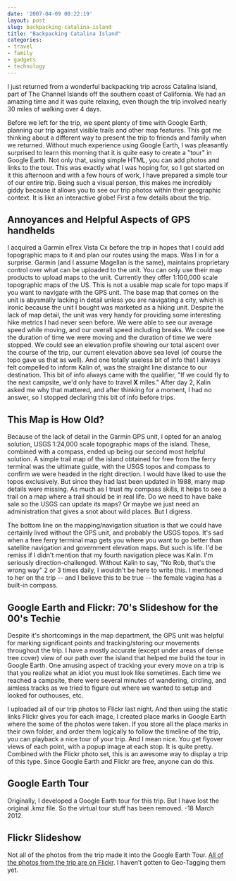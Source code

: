 ```yaml
---
date: '2007-04-09 00:22:19'
layout: post
slug: backpacking-catalina-island
title: "Backpacking Catalina Island"
categories:
- travel
- family
- gadgets
- technology
---
```


I just returned from a wonderful backpacking trip across Catalina Island, part of The Channel Islands off the southern coast of California. We had an amazing time and it was quite relaxing, even though the trip involved nearly 30 miles of walking over 4 days.

Before we left for the trip, we spent plenty of time with Google Earth, planning our trip against visible trails and other map features. This got me thinking about a different way to present the trip to friends and family when we returned. Without much experience using Google Earth, I was pleasantly surprised to learn this morning that it is quite easy to create a "tour" in Google Earth. Not only that, using simple HTML, you can add photos and links to the tour. This was exactly what I was hoping for, so I got started on it this afternoon and with a few hours of work, I have prepared a simple tour of our entire trip. Being such a visual person, this makes me incredibly giddy because it allows you to see our trip photos within their geographic context. It is like an interactive globe! First a few details about the trip.

## Annoyances and Helpful Aspects of GPS handhelds

I acquired a Garmin eTrex Vista Cx before the trip in hopes that I could add topographic maps to it and plan our routes using the maps. Was I in for a surprise. Garmin (and I assume Magellan is the same), maintains proprietary control over what can be uploaded to the unit. You can only use their map products to upload maps to the unit. Currently they offer 1:100,000 scale topographic maps of the US. This is not a usable map scale for topo maps if you want to navigate with the GPS unit. The base map that comes on the unit is abysmally lacking in detail unless you are navigating a city, which is ironic because the unit I bought was marketed as a hiking unit. Despite the lack of map detail, the unit was very handy for providing some interesting hike metrics I had never seen before. We were able to see our average speed while moving, and our overall speed including breaks. We could see the duration of time we were moving and the duration of time we were stopped. We could see an elevation profile showing our total ascent over the course of the trip, our current elevation above sea level (of course the topo gave us that as well). And one totally useless bit of info that I always felt compelled to inform Kalin of, was the straight line distance to our destination. This bit of info always came with the qualifier, "If we could fly to the next campsite, we'd only have to travel **X** miles." After day 2, Kalin asked me why that mattered, and after thinking for a moment, I had no answer, so I stopped declaring this bit of info before trips.

## This Map is How Old?

Because of the lack of detail in the Garmin GPS unit, I opted for an analog solution, USGS 1:24,000 scale topographic maps of the island. These, combined with a compass, ended up being our second most helpful solution. A simple trail map of the island obtained for free from the ferry terminal was the ultimate guide, with the USGS topos and compass to confirm we were headed in the right direction. I would have liked to use the topos exclusively. But since they had last been updated in 1988, many map details were missing. As much as I trust my compass skills, it helps to see a trail on a map where a trail should be in real life. Do we need to have bake sale so the USGS can update its maps? Or maybe we just need an administration that gives a snot about wild places. But I digress.

The bottom line on the mapping/navigation situation is that we could have certainly lived without the GPS unit, and probably the USGS topos. It's sad when a free ferry terminal map gets you where you want to go better than satellite navigation and government elevation maps. But such is life. I'd be remiss if I didn't mention that my fourth navigation piece was Kalin. I'm seriously direction-challenged. Without Kalin to say, "No Rob, that's the wrong way" 2 or 3 times daily, I wouldn't be here to write this. I mentioned to her on the trip -- and I believe this to be true -- the female vagina has a built-in compass. 

## Google Earth and Flickr: 70's Slideshow for the 00's Techie

Despite it's shortcomings in the map department, the GPS unit was helpful for marking significant points and tracking/storing our movements throughout the trip. I have a mostly accurate (except under areas of dense tree cover) view of our path over the island that helped me build the tour in Google Earth. One amusing aspect of tracking your every move on a trip is that you realize what an idiot you must look like sometimes. Each time we reached a campsite, there were several minutes of wandering, circling, and aimless tracks as we tried to figure out where we wanted to setup and looked for outhouses, etc.

I uploaded all of our trip photos to Flickr last night. And then using the static links Flickr gives you for each image, I created place marks in Google Earth where the some of the photos were taken. If you store all the place marks in their own folder, and order them logically to follow the timeline of the trip, you can playback a nice tour of your trip. And I mean nice. You get flyover views of each point, with a popup image at each stop. It is quite pretty. Combined with the Flickr photo set, this is an awesome way to display a trip of this type. Since Google Earth and Flickr are free, anyone can do this.

## Google Earth Tour

Originally, I developed a Google Earth tour for this trip. But I have lost the original .kmz file. So the virtual tour stuff has been removed. -18 March 2012.

## Flickr Slideshow

Not all of the photos from the trip made it into the Google Earth Tour. [All of the photos from the trip are on Flickr](http://www.flickr.com/photos/rknight/sets/72157600055423304/). I haven't gotten to Geo-Tagging them yet.